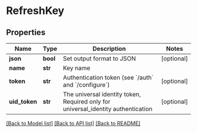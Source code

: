 # RefreshKey

## Properties
Name | Type | Description | Notes
------------ | ------------- | ------------- | -------------
**json** | **bool** | Set output format to JSON | [optional] 
**name** | **str** | Key name | 
**token** | **str** | Authentication token (see &#x60;/auth&#x60; and &#x60;/configure&#x60;) | [optional] 
**uid_token** | **str** | The universal identity token, Required only for universal_identity authentication | [optional] 

[[Back to Model list]](../README.md#documentation-for-models) [[Back to API list]](../README.md#documentation-for-api-endpoints) [[Back to README]](../README.md)


